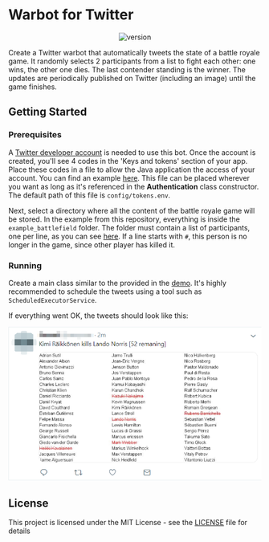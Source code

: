 # Warbot for Twitter
<p align="center">
  <img src="https://img.shields.io/badge/version-1.0-blue.svg" alt="version">
</p>
Create a Twitter warbot that automatically tweets the state of a battle royale game. It randomly selects 2 participants from a list to fight each other: one wins, the other one dies. The last contender standing is the winner. The updates are periodically published on Twitter (including an image) until the game finishes.

## Getting Started

### Prerequisites
A [Twitter developer account](https://developer.twitter.com/) is needed to use this bot. Once the account is created, you'll see 4 codes in the 'Keys and tokens' section of your app. Place these codes in a file to allow the Java application the access of your account. You can find an example [here](config/tokens.env.example). This file can be placed wherever you want as long as it's referenced in the **Authentication** class constructor. The default path of this file is `config/tokens.env`.

Next, select a directory where all the content of the battle royale game will be stored. In the example from this repository, everything is inside the `example_battlefield` folder. The folder must contain a list of participants, one per line, as you can see [here](example_battlefield/battle.txt). If a line starts with `#`, this person is no longer in the game, since other player has killed it.

### Running
Create a main class similar to the provided in the [demo](src/test/java/com/saespmar/warbot/twitter/Demo.java). It's highly recommended to schedule the tweets using a tool such as `ScheduledExecutorService`.

If everything went OK, the tweets should look like this:
<p align="center">
  <img src="images/Screenshot.png" alt="screenshot">
</p>


## License
This project is licensed under the MIT License - see the [LICENSE](LICENSE) file for details
